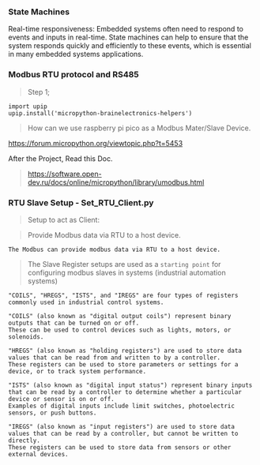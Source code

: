 ### State Machines
Real-time responsiveness: Embedded systems often need to respond to events and inputs in real-time. State machines can help to ensure that the system responds quickly and efficiently to these events, which is essential in many embedded systems applications.

### Modbus RTU protocol and RS485

> Step 1;
~~~~
import upip
upip.install('micropython-brainelectronics-helpers')
~~~~
> How can we use raspberry pi pico as a Modbus Mater/Slave Device.

https://forum.micropython.org/viewtopic.php?t=5453

After the Project, Read this Doc.
> https://software.open-dev.ru/docs/online/micropython/library/umodbus.html

### RTU Slave Setup - Set_RTU_Client.py
> Setup to act as Client:

> Provide Modbus data via RTU to a host device. 

`The Modbus can provide modbus data via RTU to a host device. `

> The Slave Register setups are used as a `starting point` for configuring modbus slaves in systems (industrial automation systems)

`"COILS", "HREGS", "ISTS", and "IREGS" are four types of registers commonly used in industrial control systems.`

    "COILS" (also known as "digital output coils") represent binary outputs that can be turned on or off.
    These can be used to control devices such as lights, motors, or solenoids.

    "HREGS" (also known as "holding registers") are used to store data values that can be read from and written to by a controller.
    These registers can be used to store parameters or settings for a device, or to track system performance.

    "ISTS" (also known as "digital input status") represent binary inputs that can be read by a controller to determine whether a particular device or sensor is on or off.
    Examples of digital inputs include limit switches, photoelectric sensors, or push buttons.

    "IREGS" (also known as "input registers") are used to store data values that can be read by a controller, but cannot be written to directly. 
    These registers can be used to store data from sensors or other external devices.
